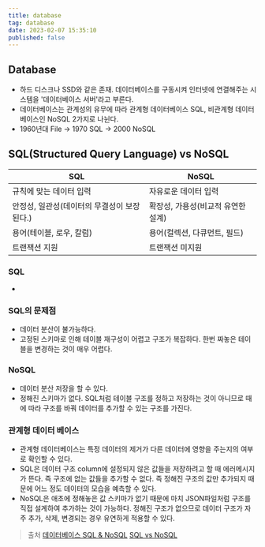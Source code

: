 ```yaml
---
title: database
tag: database
date: 2023-02-07 15:35:10
published: false
---
```


## Database
- 하드 디스크나 SSD와 같은 존재. 데이터베이스를 구동시켜 인터넷에 연결해주는 시스템을 '데이터베이스 서버'라고 부른다.
- 데이터베이스는 관계성의 유무에 따라 관계형 데이터베이스 SQL, 비관계형 데이터 베이스인 NoSQL 2가지로 나뉜다.
- 1960년대 File -> 1970 SQL -> 2000 NoSQL

## SQL(Structured Query Language) vs NoSQL

|SQL|NoSQL|
|-|-|
|규칙에 맞는 데이터 입력|자유로운 데이터 입력|
|안정성, 일관성(데이터의 무결성이 보장된다.)|확장성, 가용성(비교적 유연한 설계)|
|용어(테이블, 로우, 칼럼)|용어(컬렉션, 다큐먼트, 필드)|
|트랜잭션 지원|트랜잭션 미지원|

### SQL
- 

### SQL의 문제점
- 데이터 분산이 불가능하다.
- 고정된 스키마로 인해 테이블 재구성이 어렵고 구조가 복잡하다. 한번 짜놓은 테이블을 변경하는 것이 매우 어렵다.

### NoSQL
- 데이터 분산 저장을 할 수 있다.
- 정해진 스키마가 없다. SQL처럼 테이블 구조를 정하고 저장하는 것이 아니므로 때에 따라 구조를 바꿔 데이터를 추가할 수 있는 구조를 가진다.

### 관계형 데이터 베이스
- 관계형 데이터베이스는 특정 데이터의 제거가 다른 데이터에 영향을 주는지의 여부로 확인할 수 있다.
- SQL은 데이터 구조 column에 설정되지 않은 값들을 저장하려고 할 때 에러메시지가 뜬다. 즉 구조에 없는 값들을 추가할 수 없다. 즉 정해진 구조의 값만 추가되지 때문에 어느 정도 데이터의 모습을 예측할 수 있다.
- NoSQL은 애초에 정해놓은 값 스키마가 없기 때문에 마치 JSON파일처럼 구조를 직접 설계하여 추가하는 것이 가능하다. 정해진 구조가 없으므로 데이터 구조가 자주 추가, 삭제, 변경되는 경우 유연하게 적용할 수 있다.


> 출처
[데이터베이스 SQL & NoSQL](https://velog.io/@yejinh/%EB%8D%B0%EC%9D%B4%ED%84%B0%EB%B2%A0%EC%9D%B4%EC%8A%A4-SQL-NoSQL-pkk4zdy3au)
[SQL vs NoSQL](https://minnnji23.tistory.com/31)